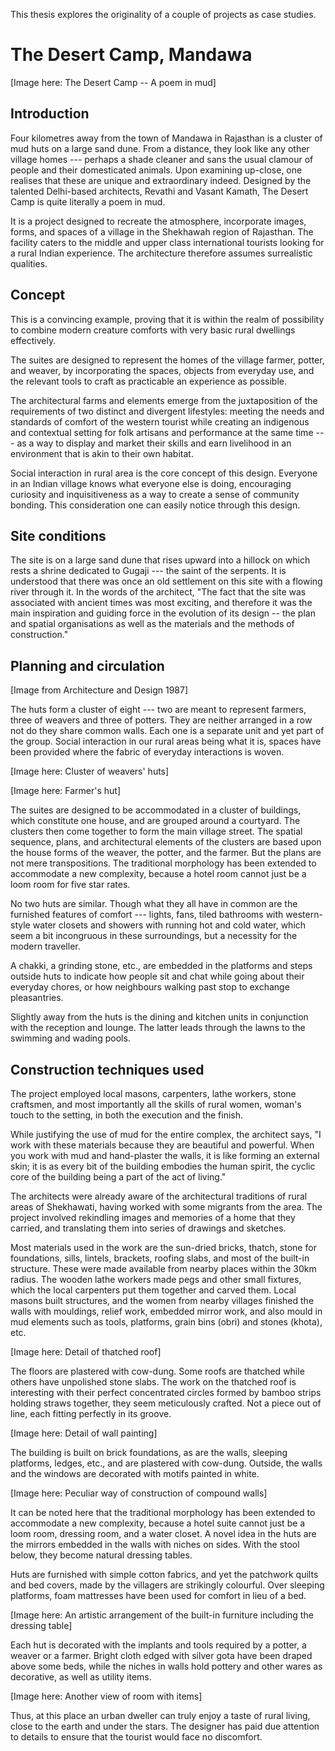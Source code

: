 This thesis explores the originality of a couple of projects as case studies.

# The Desert Camp, Mandawa

[Image here: The Desert Camp -- A poem in mud]

## Introduction

Four kilometres away from the town of Mandawa in Rajasthan is a cluster of mud huts on a large sand dune. From a distance, they look like any other village homes --- perhaps a shade cleaner and sans the usual clamour of people and their domesticated animals. Upon examining up-close, one realises that these are unique and extraordinary indeed. Designed by the talented Delhi-based architects, Revathi and Vasant Kamath, The Desert Camp is quite literally a poem in mud.

It is a project designed to recreate the atmosphere, incorporate images, forms, and spaces of a village in the Shekhawah region of Rajasthan. The facility caters to the middle and upper class international tourists looking for a rural Indian experience. The architecture therefore assumes surrealistic qualities.

## Concept

This is a convincing example, proving that it is within the realm of possibility to combine modern creature comforts with very basic rural dwellings effectively.

The suites are designed to represent the homes of the village farmer, potter, and weaver, by incorporating the spaces, objects from everyday use, and the relevant tools to craft as practicable an experience as possible.

The architectural farms and elements emerge from the juxtaposition of the requirements of two distinct and divergent lifestyles: meeting the needs and standards of comfort of the western tourist while creating an indigenous and contextual setting for folk artisans and performance at the same time --- as a way to display and market their skills and earn livelihood in an environment that is akin to their own habitat.

Social interaction in rural area is the core concept of this design. Everyone in an Indian village knows what everyone else is doing, encouraging curiosity and inquisitiveness as a way to create a sense of community bonding. This consideration one can easily notice through this design.

## Site conditions

The site is on a large sand dune that rises upward into a hillock on which rests a shrine dedicated to Gugaji --- the saint of the serpents. It is understood that there was once an old settlement on this site with a flowing river through it. In the words of the architect, "The fact that the site was associated with ancient times was most exciting, and therefore it was the main inspiration and guiding force in the evolution of its design -- the plan and spatial organisations as well as the materials and the methods of construction."

## Planning and circulation

[Image from Architecture and Design 1987]

The huts form a cluster of eight --- two are meant to represent farmers, three of weavers and three of potters. They are neither arranged in a row not do they share common walls. Each one is a separate unit and yet part of the group. Social interaction in our rural areas being what it is, spaces have been provided where the fabric of everyday interactions is woven.

[Image here: Cluster of weavers' huts]

[Image here: Farmer's hut]

The suites are designed to be accommodated in a cluster of buildings, which constitute one house, and are grouped around a courtyard. The clusters then come together to form the main village street. The spatial sequence, plans, and architectural elements of the clusters are based upon the house forms of the weaver, the potter, and the farmer. But the plans are not mere transpositions. The traditional morphology has been extended to accommodate a new complexity, because a hotel room cannot just be a loom room for five star rates.

No two huts are similar. Though what they all have in common are the furnished features of comfort --- lights, fans, tiled bathrooms with western-style water closets and showers with running hot and cold water, which seem a bit incongruous in these surroundings, but a necessity for the modern traveller.

A chakki, a grinding stone, etc., are embedded in the platforms and steps outside huts to indicate how people sit and chat while going about their everyday chores, or how neighbours walking past stop to exchange pleasantries.

Slightly away from the huts is the dining and kitchen units in conjunction with the reception and lounge. The latter leads through the lawns to the swimming and wading pools.

## Construction techniques used

The project employed local masons, carpenters, lathe workers, stone craftsmen, and most importantly all the skills of rural women, woman's touch to the setting, in both the execution and the finish.

While justifying the use of mud for the entire complex, the architect says, "I work with these materials because they are beautiful and powerful. When you work with mud and hand-plaster the walls, it is like forming an external skin; it is as every bit of the building embodies the human spirit, the cyclic core of the building being a part of the act of living."

The architects were already aware of the architectural traditions of rural areas of Shekhawati, having worked with some migrants from the area. The project involved rekindling images and memories of a home that they carried, and translating them into series of drawings and sketches.

Most materials used in the work are the sun-dried bricks, thatch, stone for foundations, sills, lintels, brackets, roofing slabs, and most of the built-in structure. These were made available from nearby places within the 30km radius. The wooden lathe workers made pegs and other small fixtures, which the local carpenters put them together and carved them. Local masons built structures, and the women from nearby villages finished the walls with mouldings, relief work, embedded mirror work, and also mould in mud elements such as tools, platforms, grain bins (obri) and stones (khota), etc.

[Image here: Detail of thatched roof]


The floors are plastered with cow-dung. Some roofs are thatched while others have unpolished stone slabs. The work on the thatched roof is interesting with their perfect concentrated circles formed by bamboo strips holding straws together, they seem meticulously crafted. Not a piece out of line, each fitting perfectly in its groove.

[Image here: Detail of wall painting]

The building is built on brick foundations, as are the walls, sleeping platforms, ledges, etc., and are plastered with cow-dung. Outside, the walls and the windows are decorated with motifs painted in white.

[Image here: Peculiar way of construction of compound walls]

It can be noted here that the traditional morphology has been extended to accommodate a new complexity, because a hotel suite cannot just be a loom room, dressing room, and a water closet. A novel idea in the huts are the mirrors embedded in the walls with niches on sides. With the stool below, they become natural dressing tables.

Huts are furnished with simple cotton fabrics, and yet the patchwork quilts and bed covers, made by the villagers are strikingly colourful. Over sleeping platforms, foam mattresses have been used for comfort in lieu of a bed.

[Image here: An artistic arrangement of the built-in furniture including the dressing table]

Each hut is decorated with the implants and tools required by a potter, a weaver or a farmer. Bright cloth edged with silver gota have been draped above some beds, while the niches in walls hold pottery and other wares as decorative, as well as utility items.

[Image here: Another view of room with items]

Thus, at this place an urban dweller can truly enjoy a taste of rural living, close to the earth and under the stars. The designer has paid due attention to details to ensure that the tourist would face no discomfort.
